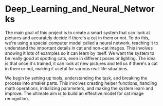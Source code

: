# Deep_Learning_and_Neural_Networks

The main goal of this project is to create a smart system that can look at pictures and accurately decide if there's a cat in them or not. To do this, we're using a special computer model called a neural network, teaching it to understand the important details in cat and non-cat images. This involves showing it lots of examples so it can learn by itself. We want the system to be really good at spotting cats, even in different poses or lighting. The idea is that once it's trained, it can look at new pictures and tell us if there's a cat in them or not, making it useful for various real-life situations.

We begin by setting up tools, understanding the task, and breaking the process into smaller parts. This involves creating helper functions, handling math operations, initializing parameters, and making the system learn and improve. The ultimate aim is to build an effective model for cat image recognition.
